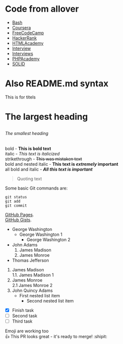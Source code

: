 # Code from allover  

- [Bash](Bash)
- [Coursera](Coursera/README.md)
- [FreeCodeCamp](freeCodeCamp/README.md)
- [HackerRank](HackerRank/README.md)
- [HTMLAcademy](HTMLAcademy/README.md)
- [Interview](Interview/README.md)
- [Interviews](Interviews/README.md)
- [PHPAcademy](PHPAcademy/README.md)
- [SOLID](SOLID/README.md)

# Also README.md syntax

This is for titels
# The largest heading
##
###
####
#####
###### The smallest heading  

bold - **This is bold text**  
italic - *This text is italicized*  
strikethrough - ~~This was mistaken text~~  
bold and nested italic - **This text is _extremely_ important**  
all bold and italic - ***All this text is important***  

> Quoting text  

Some basic Git commands are:
```
git status
git add
git commit
```

[GitHub Pages](https://pages.github.com/).  
[GitHub Gists](https://gist.github.com/).  

- George Washington
    - George Washington 1
        - George Washington 2
- John Adams
    1. James Madison
    2. James Monroe
- Thomas Jefferson

 
1. James Madison  
    1.1. James Madison 1
2. James Monroe  
    2.1 James Monroe 2
3. John Quincy Adams
    - First nested list item
        - Second nested list item
    
- [x] Finish task
- [ ] Second task
- [ ] Third task

Emoji are working too  
:+1: This PR looks great - it's ready to merge! :shipit:  